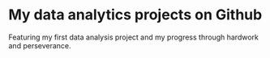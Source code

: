 # My data analytics projects on Github 
Featuring my first data analysis project and my progress through hardwork and perseverance.
